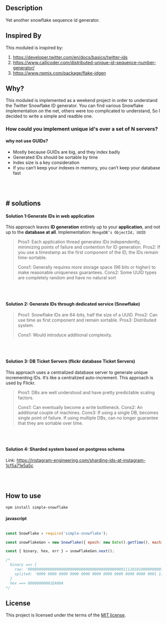 ## Description
Yet another snowflake sequence id generator.

## Inspired By
This moduled is inspired by:

1. https://developer.twitter.com/en/docs/basics/twitter-ids
1. https://www.callicoder.com/distributed-unique-id-sequence-number-generator/
1. https://www.npmjs.com/package/flake-idgen

## Why?
This moduled is implemented as a weekend project in order to understand the Twitter Snowflake ID generator.
You can find various Snowflake implementation on the net, others were too complicated to understand, So I decided to write a simple and readble one.


### How could you implement unique id's over a set of N servers?   

#### why not use GUIDs?
- Mostly because GUIDs are big, and they index badly
- Generated IDs should be sortable by time
- Index size is a key consideration
- If you can’t keep your indexes in memory, you can’t keep your database fast

<br><br>

## # solutions

#### Solution 1:Generate IDs in web application
This approach leaves **ID generation** entirely up to your **application**, and not up to the **database at all**.
Implementation: `MongoDB’s ObjectId, UUID`

> Pros1: Each application thread generates IDs independently, minimizing points of failure and contention for ID generation.
> Pros2: If you use a timestamp as the first component of the ID, the IDs remain time-sortable.
> 
> Cons1: Generally requires more storage space (96 bits or higher) to make reasonable uniqueness guarantees.
> Cons2: Some UUID types are completely random and have no natural sort

<br><br>
#### Solution 2:  Generate IDs through dedicated service (Snowflake)

> Pros1: Snowflake IDs are 64-bits, half the size of a UUID.
> Pros2: Can use time as first component and remain sortable.
> Pros3: Distributed system.
> 
> Cons1: Would introduce additional complexity.

<br><br>
#### Solution 3:  DB Ticket Servers (flickr database Ticket Servers)
This approach uses a centralized database server to generate unique incrementing IDs. It’s like a centralized auto-increment. This approach is used by Flickr.

> Pros1: DBs are well understood and have pretty predictable scaling factors.
>
> Cons1: Can eventually become a write bottleneck.
> Cons2: An additional couple of machines.
> Cons3: If using a single DB, becomes single point of failure. If using multiple DBs, can no longer guarantee that they are sortable over time.


<br><br>
#### Solution 4: Sharded system based on postgress schema
Link: https://instagram-engineering.com/sharding-ids-at-instagram-1cf5a71e5a5c

<br><br>


## How to use
```bash
npm install simple-snowflake

```

#### javascript

```javascript

const SnowFlake = require('simple-snowflake');

const snowFlakeGen = new SnowFlake({ epoch: new Date().getTime(), machine: 15, worker: 10 });

const { binary, hex, err } = snowFlakeGen.next();

/*
  binary ==> {
    raw: '0000000000000000000000000000000000000000000111101010000000001010',
    splited: '0000 0000 0000 0000 0000 0000 0000 0000 0000 0000 0001 1110 1010 0000 0000 1010'
  }
  hex ==> 00000000001EA00A
*/

```

## License

This project is licensed under the terms of the
[MIT license](/LICENSE).
